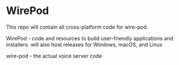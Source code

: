 # WirePod

This repo will contain all cross-platform code for wire-pod.

WirePod - code and resources to build user-friendly applications and installers. will also host releases for Windows, macOS, and Linux

wire-pod - the actual voice server code
